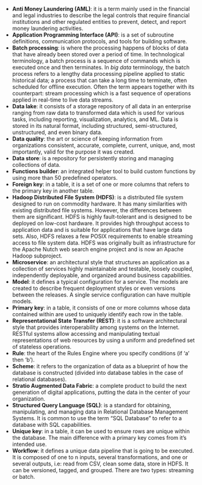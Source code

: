 * **Anti Money Laundering (AML)**: it is a term mainly used in the financial and legal industries to describe the legal controls that require financial institutions and other regulated entities to prevent, detect, and report money laundering activities.
* **Application Programming Interface (API)**: is a set of subroutine definitions, communication protocols, and tools for building software.
* **Batch processing**: is where the processing happens of blocks of data that have already been stored over a period of time. In technological terminology, a batch process is a sequence of commands which is executed once and then terminates. In *big data* terminology, the batch process refers to a lengthy data processing pipeline applied to static historical data; a process that can take a long time to terminate, often scheduled for offline execution. Often the term appears together with its counterpart: stream processing which is a fast sequence of operations applied in real-time to live data streams.
* **Data lake**: it consists of a storage repository of all data in an enterprise ranging from raw data to transformed data which is used for various tasks, including reporting, visualization, analytics, and ML. Data is stored in its natural format, including structured, semi-structured, unstructured, and even binary data.
* **Data quality**: the art or science of keeping information from organizations consistent, accurate, complete, current, unique, and, most importantly, valid for the purpose it was created.
* **Data store**: is a repository for persistently storing and managing collections of data.
* **Functions builder**: an integrated helper tool to build custom functions by using more than 50 predefined operators.
* **Foreign key**: in a table, it is a set of one or more columns that refers to the primary key in another table.
* **Hadoop Distributed File System (HDFS)**: is a distributed file system designed to run on commodity hardware. It has many similarities with existing distributed file systems. However, the differences between them are significant. HDFS is highly fault-tolerant and is designed to be deployed on low-cost hardware. It provides high throughput access to application data and is suitable for applications that have large data sets. Also, HDFS relaxes a few POSIX requirements to enable streaming access to file system data. HDFS was originally built as infrastructure for the Apache Nutch web search engine project and is now an Apache Hadoop subproject.
* **Microservice**: an architectural style that structures an application as a collection of services highly maintainable and testable, loosely coupled, independently deployable, and organized around business capabilities.
* **Model**: it defines a typical configuration for a service. The models are created to describe frequent deployment styles or even versions between the releases. A single service configuration can have multiple models.
* **Primary key**: in a table, it consists of one or more columns whose data contained within are used to uniquely identify each row in the table.
* **Representational State Transfer (REST)**: it is a software architectural style that provides interoperability among systems on the Internet. RESTful systems allow accessing and manipulating textual representations of web resources by using a uniform and predefined set of stateless operations.
* **Rule**: the heart of the Rules Engine where you specify conditions (if ‘a’ then ‘b’).
* **Scheme**: it refers to the organization of data as a blueprint of how the database is constructed (divided into database tables in the case of relational databases).
* **Stratio Augmented Data Fabric**: a complete product to build the next generation of digital applications, putting the data in the center of your organization.
* **Structured Query Language (SQL)**: is a standard for obtaining, manipulating, and managing data in Relational Database Management Systems. It is common to use the term “SQL Database” to refer to a database with SQL capabilities.
* **Unique key**: in a table, it can be used to ensure rows are unique within the database. The main difference with a primary key comes from it’s intended use.
* **Workflow**: it defines a unique data pipeline that is going to be executed. It is composed of one to n inputs, several transformations, and one or several outputs, i.e: read from CSV, clean some data, store in HDFS. It can be versioned, tagged, and grouped. There are two types: streaming or batch.
